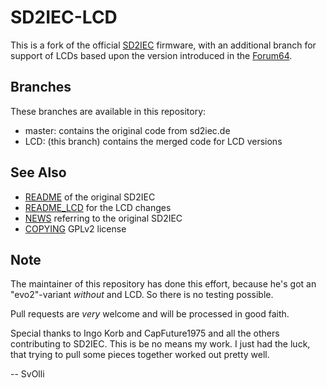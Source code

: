  SD2IEC-LCD
============

This is a fork of the official [SD2IEC](https://sd2iec.de/) firmware, with
an additional branch for support of LCDs based upon the version introduced
in the
[Forum64](https://www.forum64.de/index.php?thread/74116-lcd-sd2iec-firmware-1-0-0-f%C3%BCr-larsp-layout/).

Branches
--------
These branches are available in this repository:

- master: contains the original code from sd2iec.de
- LCD: (this branch) contains the merged code for LCD versions

See Also
--------
- [README](README) of the original SD2IEC
- [README_LCD](README_LCD) for the LCD changes
- [NEWS](NEWS) referring to the original SD2IEC
- [COPYING](COPYING) GPLv2 license

Note
----
The maintainer of this repository has done this effort, because he's got
an "evo2"-variant *without* and LCD. So there is no testing possible.

Pull requests are *very* welcome and will be processed in good faith.

Special thanks to Ingo Korb and CapFuture1975 and all the others
contributing to SD2IEC. This is be no means my work. I just had the luck,
that trying to pull some pieces together worked out pretty well.

-- SvOlli
